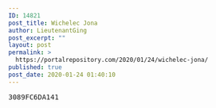 ```yaml
---
ID: 14821
post_title: Wichelec Jona
author: LieutenantGing
post_excerpt: ""
layout: post
permalink: >
  https://portalrepository.com/2020/01/24/wichelec-jona/
published: true
post_date: 2020-01-24 01:40:10
---
```

<pre>3089FC6DA141</pre>
